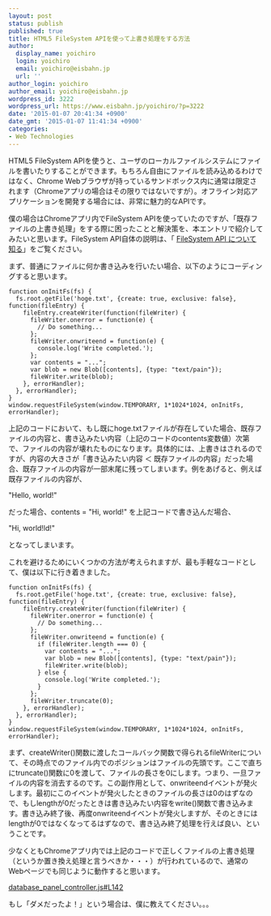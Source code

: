 ```yaml
---
layout: post
status: publish
published: true
title: HTML5 FileSystem APIを使って上書き処理をする方法
author:
  display_name: yoichiro
  login: yoichiro
  email: yoichiro@eisbahn.jp
  url: ''
author_login: yoichiro
author_email: yoichiro@eisbahn.jp
wordpress_id: 3222
wordpress_url: https://www.eisbahn.jp/yoichiro/?p=3222
date: '2015-01-07 20:41:34 +0900'
date_gmt: '2015-01-07 11:41:34 +0900'
categories:
- Web Technologies
---
```


HTML5 FileSystem APIを使うと、ユーザのローカルファイルシステムにファイルを書いたりすることができます。もちろん自由にファイルを読み込めるわけではなく、Chrome Webブラウザが持っているサンドボックス内に通常は限定されます（Chromeアプリの場合はその限りではないですが）。オフライン対応アプリケーションを開発する場合には、非常に魅力的なAPIです。

僕の場合はChromeアプリ内でFileSystem APIを使っていたのですが、「既存ファイルの上書き処理」をする際に困ったことと解決策を、本エントリで紹介してみたいと思います。FileSystem API自体の説明は、「
[FileSystem API について知る](http://www.html5rocks.com/ja/tutorials/file/filesystem/)」をご覧ください。

まず、普通にファイルに何か書き込みを行いたい場合、以下のようにコーディングすると思います。

```
function onInitFs(fs) {
  fs.root.getFile('hoge.txt', {create: true, exclusive: false}, function(fileEntry) {
    fileEntry.createWriter(function(fileWriter) {
      fileWriter.onerror = function(e) {
        // Do something...
      };
      fileWriter.onwriteend = function(e) {
        console.log('Write completed.');
      };
      var contents = "...";
      var blob = new Blob([contents], {type: "text/pain"});
      fileWriter.write(blob);
    }, errorHandler);
  }, errorHandler);
}
window.requestFileSystem(window.TEMPORARY, 1*1024*1024, onInitFs, errorHandler);
```

上記のコードにおいて、もし既にhoge.txtファイルが存在していた場合、既存ファイルの内容と、書き込みたい内容（上記のコードのcontents変数値）次第で、ファイルの内容が壊れたものになります。具体的には、上書きはされるのですが、内容の大きさが「書き込みたい内容 ＜ 既存ファイルの内容」だった場合、既存ファイルの内容が一部末尾に残ってしまいます。例をあげると、例えば既存ファイルの内容が、

"Hello, world!"

だった場合、contents = "Hi, world!" を上記コードで書き込んだ場合、

"Hi, world!ld!"

となってしまいます。

これを避けるためにいくつかの方法が考えられますが、最も手軽なコードとして、僕は以下に行き着きました。

```
function onInitFs(fs) {
  fs.root.getFile('hoge.txt', {create: true, exclusive: false}, function(fileEntry) {
    fileEntry.createWriter(function(fileWriter) {
      fileWriter.onerror = function(e) {
        // Do something...
      };
      fileWriter.onwriteend = function(e) {
        if (fileWriter.length === 0) {
          var contents = "...";
          var blob = new Blob([contents], {type: "text/pain"});
          fileWriter.write(blob);
        } else {
          console.log('Write completed.');
        }
      };
      fileWriter.truncate(0);
    }, errorHandler);
  }, errorHandler);
}
window.requestFileSystem(window.TEMPORARY, 1*1024*1024, onInitFs, errorHandler);
```

まず、createWriter()関数に渡したコールバック関数で得られるfileWriterについて、その時点でのファイル内でのポジションはファイルの先頭です。ここで直ちにtruncate()関数に0を渡して、ファイルの長さを0にします。つまり、一旦ファイルの内容を消去するのです。この副作用として、onwriteendイベントが発火します。最初にこのイベントが発火したときのファイルの長さは0のはずなので、もしlengthが0だったときは書き込みたい内容をwrite()関数で書き込みます。書き込み終了後、再度onwriteendイベントが発火しますが、そのときにはlengthが0ではなくなってるはずなので、書き込み終了処理を行えば良い、ということです。

少なくともChromeアプリ内では上記のコードで正しくファイルの上書き処理（というか置き換え処理と言うべきか・・・）が行われているので、通常のWebページでも同じように動作すると思います。

[database_panel_controller.js#L142](https://github.com/yoichiro/chrome_mysql_admin/blob/master/app/scripts/window/controllers/database_panel_controller.js#L142)

もし「ダメだったよ！」という場合は、僕に教えてください。。。
